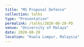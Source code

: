 ```yaml
---
title: "MS Proposal Defence"
collection: talks
type: "Presentation"
permalink: /talks/2020-08-28-PD
venue: "University of Malaya"
date: 2020-08-28
location: "Kuala Lumpur, Malaysia"
---
```



